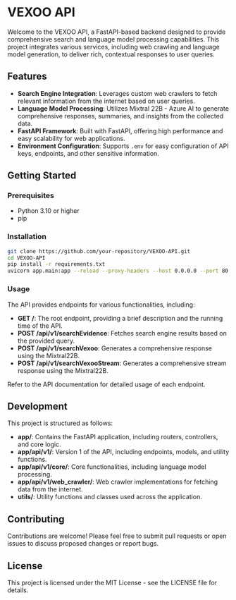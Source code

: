 # VEXOO API

Welcome to the VEXOO API, a FastAPI-based backend designed to provide comprehensive search and language model processing capabilities. This project integrates various services, including web crawling and language model generation, to deliver rich, contextual responses to user queries.

## Features

- **Search Engine Integration**: Leverages custom web crawlers to fetch relevant information from the internet based on user queries.
- **Language Model Processing**: Utilizes Mixtral 22B - Azure AI to generate comprehensive responses, summaries, and insights from the collected data.
- **FastAPI Framework**: Built with FastAPI, offering high performance and easy scalability for web applications.
- **Environment Configuration**: Supports `.env` for easy configuration of API keys, endpoints, and other sensitive information.

## Getting Started

### Prerequisites

- Python 3.10 or higher
- pip

### Installation

```sh
git clone https://github.com/your-repository/VEXOO-API.git
cd VEXOO-API
pip install -r requirements.txt
uvicorn app.main:app --reload --proxy-headers --host 0.0.0.0 --port 80
```

### Usage

The API provides endpoints for various functionalities, including:

- **GET /**: The root endpoint, providing a brief description and the running time of the API.
- **POST /api/v1/searchEvidence**: Fetches search engine results based on the provided query.
- **POST /api/v1/searchVexoo**: Generates a comprehensive response using the Mixtral22B.
- **POST /api/v1/searchVexooStream**: Generates a comprehensive stream response using the Mixtral22B.

Refer to the API documentation for detailed usage of each endpoint.

## Development

This project is structured as follows:

- **app/**: Contains the FastAPI application, including routers, controllers, and core logic.
- **app/api/v1/**: Version 1 of the API, including endpoints, models, and utility functions.
- **app/api/v1/core/**: Core functionalities, including language model processing.
- **app/api/v1/web_crawler/**: Web crawler implementations for fetching data from the internet.
- **utils/**: Utility functions and classes used across the application.

## Contributing

Contributions are welcome! Please feel free to submit pull requests or open issues to discuss proposed changes or report bugs.

## License

This project is licensed under the MIT License - see the LICENSE file for details.
```
